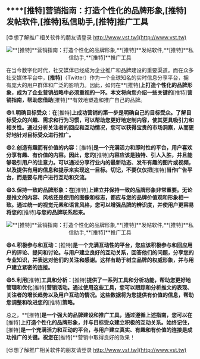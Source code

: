 ## ****[推特]**营销指南：打造个性化的品牌形象,**[推特]**发帖软件,**[推特]**私信助手,**[推特]**推广工具**

[😍想了解推广相关软件的朋友请登录 http://www.vst.tw](http://www.vst.tw)

 <center><img src="https://vst.tw/MP4/tuiguang/png/4.png" alt="**[推特]**营销指南：打造个性化的品牌形象,**[推特]**发帖软件,**[推特]**私信助手,**[推特]**推广工具"></center>

在当今数字化时代，社交媒体已经成为企业推广和品牌建设的重要渠道。而在众多社交媒体平台中，**[推特]**（Twitter）作为一个全球知名的实时信息分享平台，拥有庞大的用户群体和广泛的影响力。因此，如何在**[推特]**上打造个性化的品牌形象，成为了企业营销战略中必须重视的一环。本文将向您介绍一些关键的**[推特]**营销指南，帮助您借助**[推特]**有效地塑造和推广自己的品牌。

**😄1.明确目标受众：在**[推特]**上成功营销的第一步是明确自己的目标受众。了解目标受众的兴趣、需求和行为习惯，可以帮助您更好地定制内容，使其更具吸引力和相关性。通过分析关注者的回应和互动情况，您可以获得宝贵的市场洞察，从而更好地针对目标受众进行推广。**

**😄2.创造有趣而有价值的内容：**[推特]**是一个充满活力和即时性的平台，用户喜欢分享有趣、有价值的内容。因此，您的**[推特]**内容应该是独特、引人入胜，并且能够吸引用户的注意力。可以通过分享行业内的最新动态、发布有趣的图片或视频，以及提供有用的信息和提示来实现这一目标。切记，不要仅仅把**[推特]**当作广告平台，而是要与用户进行互动和交流。**

**😄3.保持一致的品牌形象：在**[推特]**上建立并保持一致的品牌形象非常重要。无论是推文的内容、风格还是使用的图像和标志，都应与您的品牌价值观和形象相一致。通过统一的视觉元素和语言风格，您可以增强品牌的辨识度，并使用户更容易将您的**[推特]**与您的品牌联系起来。**

 <center><img src="https://vst.tw/MP4/tuiguang/png/3.png" alt="**[推特]**营销指南：打造个性化的品牌形象,**[推特]**发帖软件,**[推特]**私信助手,**[推特]**推广工具"></center>

**😄4.积极参与和互动：**[推特]**是一个充满互动性的平台，您应该积极参与和回应用户的评论、提问和讨论。与用户建立良好的互动关系，回答他们的问题，分享您的专业知识，并表达对他们的关注和感谢。这样有助于树立品牌的权威形象，并与用户建立紧密的连接。**

**😄5.利用**[推特]**工具和分析：**[推特]**提供了一系列工具和分析功能，帮助您更好地管理和优化**[推特]**营销活动。通过使用这些工具，您可以跟踪和分析推文的表现、关注者的增长趋势以及用户互动的情况。这些数据将为您提供有价值的信息，帮助您调整和改进您的**[推特]**策略。**

总之，**[推特]**是一个强大的品牌建设和推广工具，通过遵循上述指南，您可以在**[推特]**上打造个性化的品牌形象，并与目标受众建立积极的互动关系。始终记住，**[推特]**是一个充满活力和互动的平台，与用户建立真实、有趣和有价值的连接是成功推广的关键。祝您在**[推特]**营销中取得良好的效果！

[😍想了解推广相关软件的朋友请登录 http://www.vst.tw](http://www.vst.tw)



